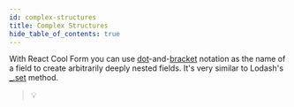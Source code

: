 ```yaml
---
id: complex-structures
title: Complex Structures
hide_table_of_contents: true
---
```


With React Cool Form you can use [dot](https://developer.mozilla.org/en-US/docs/Web/JavaScript/Reference/Operators/Property_accessors#Dot_notation)-and-[bracket](https://developer.mozilla.org/en-US/docs/Web/JavaScript/Reference/Operators/Property_accessors#Bracket_notation) notation as the name of a field to create arbitrarily deeply nested fields. It's very similar to Lodash's [\_.set](https://lodash.com/docs/4.17.15#set) method.

> 💡 
